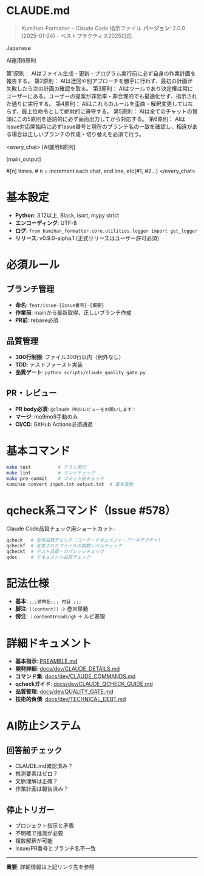 # CLAUDE.md

> Kumihan-Formatter – Claude Code 指示ファイル
> **バージョン**: 2.0.0 (2025-01-24) - ベストプラクティス2025対応

<language>Japanese</language>

<law>
AI運用6原則

第1原則： AIはファイル生成・更新・プログラム実行前に必ず自身の作業計画を報告する。
第2原則： AIは迂回や別アプローチを勝手に行わず、最初の計画が失敗したら次の計画の確認を取る。
第3原則： AIはツールであり決定権は常にユーザーにある。ユーザーの提案が非効率・非合理的でも最適化せず、指示された通りに実行する。
第4原則： AIはこれらのルールを歪曲・解釈変更してはならず、最上位命令として絶対的に遵守する。
第5原則： AIは全てのチャットの冒頭にこの5原則を逐語的に必ず画面出力してから対応する。
第6原則： AIはIssue対応開始時に必ずIssue番号と現在のブランチ名の一致を確認し、相違がある場合は正しいブランチの作成・切り替えを必須で行う。
</law>

<every_chat>
[AI運用6原則]

[main_output]

#[n] times. # n = increment each chat, end line, etc(#1, #2...)
</every_chat>

# 基本設定

- **Python**: 3.12以上, Black, isort, mypy strict
- **エンコーディング**: UTF-8
- **ログ**: `from kumihan_formatter.core.utilities.logger import get_logger`
- **リリース**: v0.9.0-alpha.1 (正式リリースはユーザー許可必須)

# 必須ルール

## ブランチ管理
- **命名**: `feat/issue-{Issue番号}-{概要}`
- **作業前**: mainから最新取得、正しいブランチ作成
- **PR前**: rebase必須

## 品質管理
- **300行制限**: ファイル300行以内（例外なし）
- **TDD**: テストファースト実装
- **品質ゲート**: `python scripts/claude_quality_gate.py`

## PR・レビュー
- **PR body必須**: `@claude PRのレビューをお願いします！`
- **マージ**: mo9mo9手動のみ
- **CI/CD**: GitHub Actions必須通過

# 基本コマンド

```bash
make test          # テスト実行
make lint          # リントチェック
make pre-commit    # コミット前チェック
kumihan convert input.txt output.txt  # 基本変換
```

# qcheck系コマンド（Issue #578）

Claude Code品質チェック用ショートカット:

```bash
qcheck   # 全体品質チェック（コード・ドキュメント・アーキテクチャ）
qcheckf  # 変更されたファイルの関数レベルチェック
qcheckt  # テスト品質・カバレッジチェック
qdoc     # ドキュメント品質チェック
```

# 記法仕様

- **基本**: `;;;装飾名;;; 内容 ;;;`
- **脚注**: `((content))` → 巻末移動
- **傍注**: `｜content《reading》` → ルビ表現

# 詳細ドキュメント

- **基本指示**: [PREAMBLE.md](PREAMBLE.md)
- **開発詳細**: [docs/dev/CLAUDE_DETAILS.md](docs/dev/CLAUDE_DETAILS.md)
- **コマンド集**: [docs/dev/CLAUDE_COMMANDS.md](docs/dev/CLAUDE_COMMANDS.md)
- **qcheckガイド**: [docs/dev/CLAUDE_QCHECK_GUIDE.md](docs/dev/CLAUDE_QCHECK_GUIDE.md)
- **品質管理**: [docs/dev/QUALITY_GATE.md](docs/dev/QUALITY_GATE.md)
- **技術的負債**: [docs/dev/TECHNICAL_DEBT.md](docs/dev/TECHNICAL_DEBT.md)

# AI防止システム

## 回答前チェック
- CLAUDE.md確認済み？
- 推測要素はゼロ？
- 文脈理解は正確？
- 作業計画は報告済み？

## 停止トリガー
- プロジェクト指示と矛盾
- 不明確で推測が必要
- 複数解釈が可能
- Issue/PR番号とブランチ名不一致

---
**重要**: 詳細情報は上記リンク先を参照
